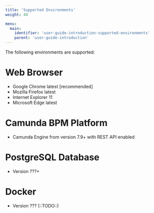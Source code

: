 ```yaml
---
title: 'Supported Environments'
weight: 40

menu:
  main:
    identifier: 'user-guide-introduction-supported-environments'
    parent: 'user-guide-introduction'
---
```


The following environments are supported:

# Web Browser

- Google Chrome latest [recommended]
- Mozilla Firefox latest
- Internet Explorer 11
- Microsoft Edge latest

# Camunda BPM Platform

- Camunda Engine from version 7.9+ with REST API enabled

# PostgreSQL Database

- Version ???+

# Docker

- Version ??? (::TODO::)
